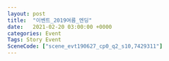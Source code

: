 ```yaml
---
layout: post
title:  "이벤트_2019여름_엔딩"
date:   2021-02-20 03:00:00 +0000
categories: Event
Tags: Story Event
SceneCode: ["scene_evt190627_cp0_q2_s10,7429311"]
---
```

